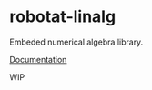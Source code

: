 
# robotat-linalg

Embeded numerical algebra library.

[Documentation](https://danielp96.github.io/robotat-linalg/)

WIP